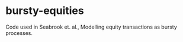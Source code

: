 # bursty-equities
Code used in Seabrook et. al., Modelling equity transactions as bursty processes. 
